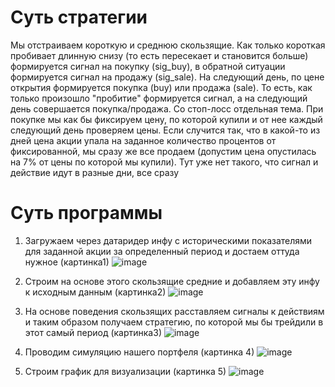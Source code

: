 # Суть стратегии
Мы отстраиваем короткую и среднюю скользящие. Как только короткая пробивает длинную снизу (то есть пересекает и становится больше) формируется сигнал на покупку (sig_buy), в обратной ситуации формируется сигнал на продажу (sig_sale). На следующий день, по цене открытия формируется покупка (buy) или продажа (sale). То есть, как только произошло "пробитие" формируется сигнал, а на следующий день совершается покупка/продажа.
Со стоп-лосс отдельная тема. При покупке мы как бы фиксируем цену, по которой купили и от нее каждый следующий день проверяем цены. Если случится так, что в какой-то из дней цена акции упала на заданное количество процентов от фиксированной, мы сразу же все продаем (допустим цена опустилась на 7% от цены по которой мы купили). Тут уже нет такого, что сигнал и действие идут в разные дни, все сразу
# Суть программы
1. Загружаем через датаридер инфу с историческими показателями для заданной акции за определенный период и достаем оттуда нужное (картинка1)
![image](https://user-images.githubusercontent.com/115191409/194425281-03c07fa8-a946-4633-9fd3-2dc6750e8d78.png)

2. Строим на основе этого скользящие средние и добавляем эту инфу к исходным данным (картинка2)
![image](https://user-images.githubusercontent.com/115191409/194425461-cdfe1ce0-2b07-4377-a1e9-12f54b695bcd.png)

3. На основе поведения скользящих расставляем сигналы к действиям и таким образом получаем стратегию, по которой мы бы трейдили в этот самый период (картинка3)
![image](https://user-images.githubusercontent.com/115191409/194425539-8490f400-7bac-4419-aeea-e3c419b5b15a.png)

4. Проводим симуляцию нашего портфеля (картинка 4)
![image](https://user-images.githubusercontent.com/115191409/194425641-f267f141-7c68-489c-a64d-3dcb2f60bacb.png)

5. Строим график для визуализации (картинка 5)
![image](https://user-images.githubusercontent.com/115191409/194425703-aefe0612-40b1-4d9a-89d2-afeb0bf88922.png)

